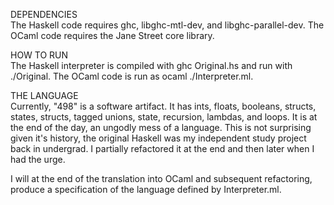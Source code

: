 DEPENDENCIES  
The Haskell code requires ghc, libghc-mtl-dev, and libghc-parallel-dev.
  The OCaml code requires the Jane Street core library. 

HOW TO RUN  
The Haskell interpreter is compiled with ghc Original.hs and run with ./Original.
The OCaml code is run as ocaml ./Interpreter.ml.

THE LANGUAGE  
Currently, "498" is a software artifact. It has ints, floats, booleans, structs,
states, structs, tagged unions, state, recursion, lambdas, and loops. It is at 
the end of the day, an ungodly mess of a language. This is not surprising given
it's history, the original Haskell was my independent study project back in 
undergrad. I partially refactored it at the end and then later when I had the urge.  

I will at the end of the translation into OCaml and subsequent refactoring, produce
a specification of the language defined by Interpreter.ml.
